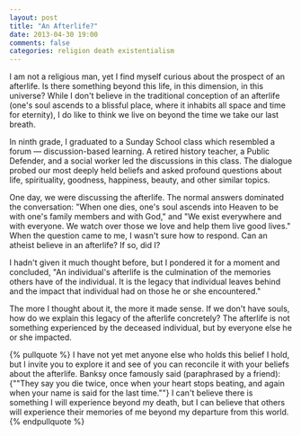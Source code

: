 ```yaml
---
layout: post
title: "An Afterlife?"
date: 2013-04-30 19:00
comments: false
categories: religion death existentialism
---
```


I am not a religious man, yet I find myself curious about the prospect of an afterlife. Is
there something beyond this life, in this dimension, in this universe? While I don't believe
in the traditional conception of an afterlife (one's soul ascends to a blissful place, where
it inhabits all space and time for eternity), I do like to think we live on beyond the
time we take our last breath.

In ninth grade, I graduated to a Sunday School class which resembled a forum &mdash;
discussion-based learning. A retired history teacher, a Public Defender, and a social
worker led the discussions in this class. The dialogue probed our most deeply held beliefs
and asked profound questions about  life, spirituality, goodness, happiness, beauty, and
other similar topics.

One day, we were discussing the afterlife. The normal answers dominated the conversation:
"When one dies, one's soul ascends into Heaven to be with one's family members and with
God," and "We exist everywhere and with everyone. We watch over those we love and help
them live good lives." When the question came to me, I wasn't sure how to respond. Can an
atheist believe in an afterlife? If so, did I?

I hadn't given it much thought before, but I pondered it for a moment and concluded, "An
individual's afterlife is the culmination of the memories others have of the individual.
It is the legacy that individual leaves behind and the impact that individual had on those
he or she encountered."

The more I thought about it, the more it made sense. If we don't have souls, how do we
explain this legacy of the afterlife concretely? The afterlife is not something experienced
by the deceased individual, but by everyone else he or she impacted.

{% pullquote %}
I have not yet met anyone else who holds this belief I hold, but I invite you to explore
it and see of you can reconcile it with your beliefs about the afterlife. Banksy once
famously said (paraphrased by a friend): {""They say you die twice, once when your
heart stops beating, and again when your name is said for the last time.""} I can't
believe there is something I will experience beyond my death, but I can believe that
others will experience their memories of me beyond my departure from this world.
{% endpullquote %}
